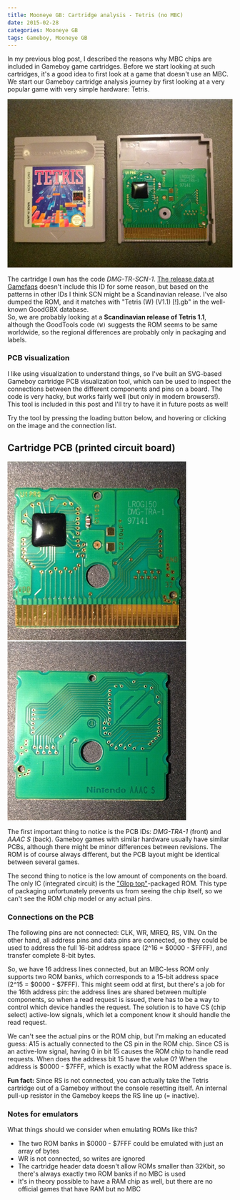 ```yaml
---
title: Mooneye GB: Cartridge analysis - Tetris (no MBC)
date: 2015-02-28
categories: Mooneye GB
tags: Gameboy, Mooneye GB
---
```


In my previous blog post, I described the reasons why MBC chips are included in Gameboy game cartridges. Before we start looking at such cartridges, it's a good idea to first look at a game that doesn't use an MBC. We start our Gameboy cartridge analysis journey by first looking at a very popular game with very simple hardware: Tetris.

<p class="text-center">
<a href="/images/gameboy-boards/DMG-TRA-1.DMG-TR-SCN-1.jpg">
<img width="600" src="/images/gameboy-boards/DMG-TRA-1.DMG-TR-SCN-1.small.jpg">
</a>
</p>

The cartridge I own has the code *DMG-TR-SCN-1*. [The release data at Gamefaqs](http://www.gamefaqs.com/gameboy/585960-tetris/data) doesn't include this ID for some reason, but based on the patterns in other IDs I think SCN might be a Scandinavian release. I've also dumped the ROM, and it matches with "Tetris (W) (V1.1) [!].gb" in the well-known GoodGBX database.<br>
So, we are probably looking at a **Scandinavian release of Tetris 1.1**, although the GoodTools code `(W)` suggests the ROM seems to be same worldwide, so the regional differences are probably only in packaging and labels.

### PCB visualization

I like using visualization to understand things, so I've built an SVG-based Gameboy cartridge PCB visualization tool, which can be used to inspect the connections between the different components and pins on a board. The code is very hacky, but works fairly well (but only in modern browsers!). This tool is included in this post and I'll try to have it in future posts as well!

Try the tool by pressing the loading button below, and hovering or clicking on the image and the connection list.

## Cartridge PCB (printed circuit board)

<div id="pcb-ui">
<div id="pcb-ui-controls" style="display: none">
<input id="pcb-ui-size-small" type="radio" name="pcb-ui-size" value="small" checked>
<label for="pcb-ui-size-small">Small</label><br>
<input id="pcb-ui-size-large" type="radio" name="pcb-ui-size" value="large">
<label for="pcb-ui-size-large">Large</label><br>
<div id="pcb-ui-connections"></div>
</div>

<div id="pcb-ui-images">
<a href="/images/gameboy-boards/DMG-TRA-1.DMG-TR-SCN-1.front.jpg">
<img width="400" src="/images/gameboy-boards/DMG-TRA-1.DMG-TR-SCN-1.front.small.jpg">
</a>
<a href="/images/gameboy-boards/DMG-TRA-1.DMG-TR-SCN-1.back.jpg">
<img width="400" src="/images/gameboy-boards/DMG-TRA-1.DMG-TR-SCN-1.back.small.jpg">
</a>
</div>

</div>
<div style="clear: both"></div>

<script src="//code.jquery.com/jquery-2.1.3.min.js"></script>
<script src="//cdnjs.cloudflare.com/ajax/libs/lodash.js/3.3.1/lodash.min.js"></script>
<script src="/js/gameboy-pcb-ui.js"></script>
<script>
  $(function() {
    pcb_ui.plant_button(pcb_ui.cartridge_connections, [
      '/images/gameboy-boards/DMG-TRA-1.DMG-TR-SCN-1.front.svg',
      '/images/gameboy-boards/DMG-TRA-1.DMG-TR-SCN-1.back.svg'
    ]);
  });
</script>

The first important thing to notice is the PCB IDs: *DMG-TRA-1* (front) and *AAAC S* (back). Gameboy games with similar hardware usually have similar PCBs, although there might be minor differences between revisions. The ROM is of course always different, but the PCB layout might be identical between several games.

The second thing to notice is the low amount of components on the board. The only IC (integrated circuit) is the ["Glop top"](http://en.wikipedia.org/wiki/Electronic_packaging#Glop-top)-packaged ROM. This type of packaging unfortunately prevents us from seeing the chip itself, so we can't see the ROM chip model or any actual pins.

### Connections on the PCB

The following pins are not connected: CLK, WR, MREQ, RS, VIN. On the other hand, all address pins and data pins are connected, so they could be used to address the full 16-bit address space (2^16 = $0000 - $FFFF), and transfer complete 8-bit bytes.

So, we have 16 address lines connected, but an MBC-less ROM only supports two ROM banks, which corresponds to a 15-bit address space (2^15 = $0000 - $7FFF). This might seem odd at first, but there's a job for the 16th address pin: the address lines are shared between multiple components, so when a read request is issued, there has to be a way to control which device handles the request. The solution is to have CS (chip select) active-low signals, which let a component know it should handle the read request.

We can't see the actual pins or the ROM chip, but I'm making an educated guess: A15 is actually connected to the CS pin in the ROM chip. Since CS is an active-low signal, having 0 in bit 15 causes the ROM chip to handle read requests. When does the address bit 15 have the value 0? When the address is $0000 - $7FFF, which is exactly what the ROM address space is.

**Fun fact:** Since RS is not connected, you can actually take the Tetris cartridge out of a Gameboy without the console resetting itself. An internal pull-up resistor in the Gameboy keeps the RS line up (= inactive).

### Notes for emulators

What things should we consider when emulating ROMs like this?

* The two ROM banks in $0000 - $7FFF could be emulated with just an array of bytes
* WR is not connected, so writes are ignored
* The cartridge header data doesn't allow ROMs smaller than 32Kbit, so there's always exactly two ROM banks if no MBC is used
* It's in theory possible to have a RAM chip as well, but there are no official games that have RAM but no MBC
